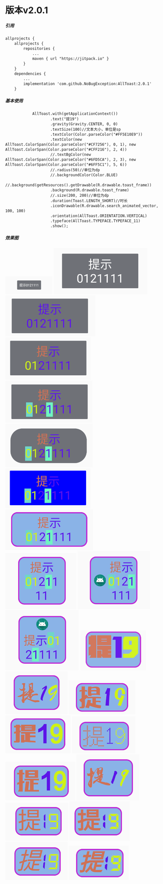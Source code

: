 # 版本v2.0.1

##### 引用

    allprojects {
        allprojects {
            repositories {
                ...
                maven { url "https://jitpack.io" }
            }
        }
        dependencies {
            ...
            implementation 'com.github.NoBugException:AllToast:2.0.1'
        }


##### 基本使用

                AllToast.with(getApplicationContext())
                        .text("提19")
                        .gravity(Gravity.CENTER, 0, 0)
                        .textSize(100)//文本大小，单位是sp
                        .textColor(Color.parseColor("#FF5E10E9"))
                        .textColor(new AllToast.ColorSpan(Color.parseColor("#CF7256"), 0, 1), new AllToast.ColorSpan(Color.parseColor("#CFF216"), 2, 4))
                        //.textBgColor(new AllToast.ColorSpan(Color.parseColor("#6FD5CA"), 2, 3), new AllToast.ColorSpan(Color.parseColor("#6FF5C1"), 5, 6))
                        //.radius(50)//单位为dp
                        //.backgroundColor(Color.BLUE)
                        //.background(getResources().getDrawable(R.drawable.toast_frame))
                        .background(R.drawable.toast_frame)
                        //.size(200, 200)//单位为dp
                        .duration(Toast.LENGTH_SHORT)//时长
                        .iconDrawable(R.drawable.search_animated_vector, 100, 100)
                        .orientation(AllToast.ORIENTATION.VERTICAL)
                        .typeface(AllToast.TYPEFACE.TYPEFACE_11)
                        .show();

##### 效果图
![image1.png](https://github.com/NoBugException/AllToast/blob/master/image/image1.png)
![image2.png](https://github.com/NoBugException/AllToast/blob/master/image/image2.png)
![image3.png](https://github.com/NoBugException/AllToast/blob/master/image/image3.png)
![image4.png](https://github.com/NoBugException/AllToast/blob/master/image/image4.png)
![image5.png](https://github.com/NoBugException/AllToast/blob/master/image/image5.png)
![image6.png](https://github.com/NoBugException/AllToast/blob/master/image/image6.png)
![image7.png](https://github.com/NoBugException/AllToast/blob/master/image/image7.png)
![image8.png](https://github.com/NoBugException/AllToast/blob/master/image/image8.png)
![image9.png](https://github.com/NoBugException/AllToast/blob/master/image/image9.png)
![image10.png](https://github.com/NoBugException/AllToast/blob/master/image/image10.png)
![image11.png](https://github.com/NoBugException/AllToast/blob/master/image/image11.png)
![image12.png](https://github.com/NoBugException/AllToast/blob/master/image/image12.png)
![image13.png](https://github.com/NoBugException/AllToast/blob/master/image/image13.png)
![image14.png](https://github.com/NoBugException/AllToast/blob/master/image/image14.png)
![image15.png](https://github.com/NoBugException/AllToast/blob/master/image/image15.png)
![image16.png](https://github.com/NoBugException/AllToast/blob/master/image/image16.png)
![image17.png](https://github.com/NoBugException/AllToast/blob/master/image/image17.png)
![image18.png](https://github.com/NoBugException/AllToast/blob/master/image/image18.png)
![image19.png](https://github.com/NoBugException/AllToast/blob/master/image/image19.png)
![image20.png](https://github.com/NoBugException/AllToast/blob/master/image/image20.png)
![image21.png](https://github.com/NoBugException/AllToast/blob/master/image/image21.png)
![image22.png](https://github.com/NoBugException/AllToast/blob/master/image/image22.png)
